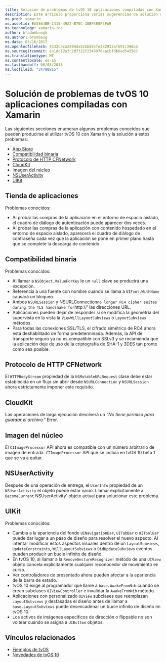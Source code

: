 ```yaml
---
title: Solución de problemas de tvOS 10 aplicaciones compiladas con Xamarin
description: Este artículo proporciona varias sugerencias de solución de problemas para trabajar con tvOS 10 en aplicaciones de Xamarin. Describe los problemas relacionados con la tienda de aplicaciones, la compatibilidad binaria, CFNetwork HttpProtocol, CloudKit, imagen Core, NSUserActivity y UIKit.
ms.prod: xamarin
ms.assetid: EA5564BB-C415-49A2-B70C-3DBF5E0F3FAB
ms.technology: xamarin-ios
author: bradumbaugh
ms.author: brumbaug
ms.date: 03/16/2017
ms.openlocfilehash: 4332caca2804da52bb565fe382932af691c39dab
ms.sourcegitcommit: ea1dc12a3c2d7322f234997daacbfdb6ad542507
ms.translationtype: MT
ms.contentlocale: es-ES
ms.lasthandoff: 06/05/2018
ms.locfileid: "34788815"
---
```

# <a name="troubleshooting-tvos-10-apps-built-with-xamarin"></a>Solución de problemas de tvOS 10 aplicaciones compiladas con Xamarin

Las siguientes secciones enumeran algunos problemas conocidos que pueden producirse al utilizar tvOS 10 con Xamarin y la solución a estos problemas:

- [App Store](#App-Store)
- [Compatibilidad binaria](#Binary-Compatibility)
- [Protocolo de HTTP CFNetwork](#CFNetwork-HTTP-Protocol)
- [CloudKit](#CloudKit)
- [Imagen del núcleo](#CoreImage)
- [NSUserActivity](#NSUserActivity)
- [UIKit](#UIKit)

<a name="App-Store" />

## <a name="app-store"></a>Tienda de aplicaciones

Problemas conocidos:

 - Al probar las compras de la aplicación en el entorno de espacio aislado, el cuadro de diálogo de autenticación puede aparecer dos veces.
 - Al probar las compras de la aplicación con contenido hospedado en el entorno de espacio aislado, aparecerá el cuadro de diálogo de contraseña cada vez que la aplicación se pone en primer plano hasta que se complete la descarga de contenido.

<a name="Binary-Compatibility" />

## <a name="binary-compatibility"></a>Compatibilidad binaria

Problemas conocidos:

 - Al llamar a `NSObject.ValueForKey` le un `null` clave se producirá una excepción.
 - Referencia a una fuente con nombre cuando se llama a `UIFont.WithName` causará un bloqueo.
 - Ambos `NSURLSession` y NSURLConnection` no longer RC4 cipher suites during the TLS handshake for `http://' las direcciones URL.
 - Aplicaciones pueden dejar de responder si se modifica la geometría del supervista en la vista la `ViewWillLayoutSubviews` o `LayoutSubviews` métodos.
 - Para todas las conexiones SSL/TLS, el cifrado simétrico de RC4 ahora está deshabilitado de forma predeterminada. Además, la API de transporte seguro ya no es compatible con SSLv3 y se recomienda que la aplicación deje de uso de la criptografía de SHA-1 y 3DES tan pronto como sea posible.

<a name="CFNetwork-HTTP-Protocol" />

## <a name="cfnetwork-http-protocol"></a>Protocolo de HTTP CFNetwork

El `HTTPBodyStream` propiedad de la `NSMutableURLRequest` clase debe estar establecida en un flujo sin abrir desde `NSURLConnection` y `NSURLSession` ahora estrictamente imponer este requisito.

<a name="CloudKit" />

## <a name="cloudkit"></a>CloudKit

Las operaciones de larga ejecución devolverá un _"No tiene permiso para guardar el archivo."_ Error.

<a name="CoreImage" />

## <a name="core-image"></a>Imagen del núcleo

El `CIImageProcessor` API ahora es compatible con un número arbitrario de imagen de entrada. `CIImageProcessor` API que se incluía en tvOS 10 beta 1 que se va a quitar.

<a name="NSUserActivity" />

## <a name="nsuseractivity"></a>NSUserActivity

Después de una operación de entrega, el `UserInfo` propiedad de un `NSUserActivity` el objeto puede estar vacío. Llamar explícitamente a `BecomeCurrent` NSUserActivity' objeto actual para solucionar este problema.

<a name="UIKit" />

## <a name="uikit"></a>UIKit

Problemas conocidos:

 - Cambia a la apariencia del fondo `UINavigationBar`, `UITabBar` o `UIToolBar` puede dar lugar a un paso de diseño para resolver el nuevo aspecto. Al intentar modificar estos aspectos visuales dentro de un `LayoutSubviews`, `UpdateConstraints`, `WillLayoutSubviews` o `DidUpdateSubviews` eventos pueden producir un bucle infinito de diseño.
 - En tvOS 10, al llamar a la `RemoveGestureRecognizer` método de una `UIView` objeto cancela explícitamente cualquier reconocedor de movimiento en curso.
 - Ver controladores de presentado ahora pueden afectar a la apariencia de la barra de estado.
 - tvOS 10 exige al programador que llame a `base.AwakeFromNib` cuando se crean subclases `UIViewController` e invalidar la `AwakeFromNib` método.
 - Aplicaciones con personalizado `UIView` subclases que reemplazan `LayoutSubviews` y desfasadas el diseño antes de llamar a `base.LayoutSubviews` puede desencadenar un bucle infinito de diseño en tvOS 10.
 - Los activos de imágenes específicos de dirección o flippable no son voltear cuando se asigna a `UIButton` objetos.

## <a name="related-links"></a>Vínculos relacionados

- [Ejemplos de tvOS](https://developer.xamarin.com/samples/tvos/all/)
- [Novedades de tvOS 10](https://developer.apple.com/library/prerelease/content/releasenotes/General/WhatsNewinTVOS/Articles/tvOS10.html#//apple_ref/doc/uid/TP40017259-SW1)
